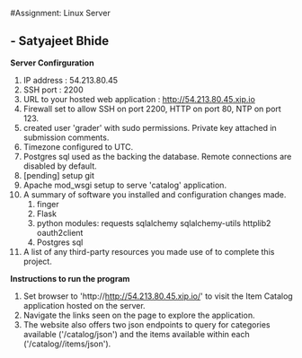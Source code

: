 #Assignment: Linux Server
## - Satyajeet Bhide

**Server Confirguration**
1. IP address : 54.213.80.45
2. SSH port : 2200
3. URL to your hosted web application : http://54.213.80.45.xip.io
4. Firewall set to allow SSH on port 2200, HTTP on port 80, NTP on port 123.
5. created user 'grader' with sudo permissions. Private key attached in submission comments.
6. Timezone configured to UTC.
7. Postgres sql used as the backing the database. Remote connections are disabled by default.
8. [pending] setup git
9. Apache mod_wsgi setup to serve 'catalog' application.
10. A summary of software you installed and configuration changes made.
	1. finger
	2. Flask
	3. python modules: requests sqlalchemy sqlalchemy-utils httplib2 oauth2client
	4. Postgres sql
11. A list of any third-party resources you made use of to complete this project.


**Instructions to run the program**
1. Set browser to 'http://http://54.213.80.45.xip.io/' to visit the Item Catalog application hosted on the server. 
2. Navigate the links seen on the page to explore the application.
3. The website also offers two json endpoints to query for categories available ('/catalog/json') and the items available within each ('/catalog/<category>/items/json').
